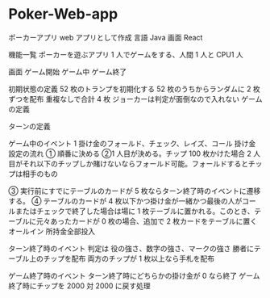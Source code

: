 # Poker-Web-app

ポーカーアプリ
web アプリとして作成
言語 Java
画面 React

機能一覧
ポーカーを遊ぶアプリ
1 人でゲームをする、人間 1 人と CPU1 人

画面
ゲーム開始
ゲーム中
ゲーム終了

初期状態の定義
52 枚のトランプを初期化する
52 枚のうちからランダムに 2 枚ずつを配布
重複なしで合計 4 枚
ジョーカーは判定が面倒なので入れない
ゲームの定義

ターンの定義

ゲーム中のイベント
1 掛け金のフォールド、チェック、レイズ、コール
掛け金設定の流れ
① 順番に決める
②1 人目が決める。チップ 100 枚かけた場合 2 人目がそれ以下のチップしか賭けないならフォールド可能。フォールドするとチップは相手のもの

③ 実行前にすでにテーブルのカードが 5 枚ならターン終了時のイベントに遷移する。
④ テーブルのカードが 4 枚以下かつ掛け金が一緒かつ最後の人がコールまたはチェックで終了した場合は場に 1 枚テーブルに置かれる。このとき、テーブルに元々あったカードが 0 枚の場合、追加で 2 枚カードをテーブルに置く
オールイン 所持金全部投入

ターン終了時のイベント
判定は
役の強さ、数字の強さ、マークの強さ
勝者にテーブル上のチップを配布
両方のチップが 1 枚以上なら手札を配布

ゲーム終了時のイベント
ターン終了時にどちらかの掛け金が 0 なら終了
ゲーム終了時にチップを 2000 対 2000 に戻す処理

